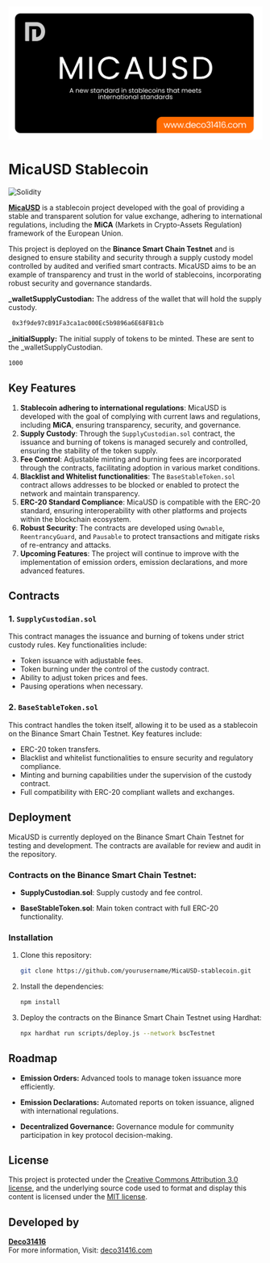 ![MicaUSD Stablecoin](https://github.com/deco31416/MicaUSD-Stablecoin/blob/main/public/header.svg)

# MicaUSD Stablecoin

![Solidity](https://img.shields.io/badge/Solidity-^0.8.20-blue?logo=solidity&logoColor=white)

**[MicaUSD](https://github.com/deco31416/MicaUSD-Stablecoin)** is a stablecoin project developed with the goal of providing a stable and transparent solution for value exchange, adhering to international regulations, including the **MiCA** (Markets in Crypto-Assets Regulation) framework of the European Union.

This project is deployed on the **Binance Smart Chain Testnet** and is designed to ensure stability and security through a supply custody model controlled by audited and verified smart contracts. MicaUSD aims to be an example of transparency and trust in the world of stablecoins, incorporating robust security and governance standards.

**_walletSupplyCustodian:** The address of the wallet that will hold the supply custody.
```bash
 0x3f9de97cB91Fa3ca1ac000Ec5b9896a6E68FB1cb
 ```
**_initialSupply:** The initial supply of tokens to be minted. These are sent to the _walletSupplyCustodian.
```bash
1000
```
## Key Features

1. **Stablecoin adhering to international regulations**: MicaUSD is developed with the goal of complying with current laws and regulations, including **MiCA**, ensuring transparency, security, and governance.
2. **Supply Custody**: Through the `SupplyCustodian.sol` contract, the issuance and burning of tokens is managed securely and controlled, ensuring the stability of the token supply.
3. **Fee Control**: Adjustable minting and burning fees are incorporated through the contracts, facilitating adoption in various market conditions.
4. **Blacklist and Whitelist functionalities**: The `BaseStableToken.sol` contract allows addresses to be blocked or enabled to protect the network and maintain transparency.
5. **ERC-20 Standard Compliance**: MicaUSD is compatible with the ERC-20 standard, ensuring interoperability with other platforms and projects within the blockchain ecosystem.
6. **Robust Security**: The contracts are developed using `Ownable`, `ReentrancyGuard`, and `Pausable` to protect transactions and mitigate risks of re-entrancy and attacks.
7. **Upcoming Features**: The project will continue to improve with the implementation of emission orders, emission declarations, and more advanced features.

## Contracts

### 1. `SupplyCustodian.sol`
This contract manages the issuance and burning of tokens under strict custody rules. Key functionalities include:

- Token issuance with adjustable fees.
- Token burning under the control of the custody contract.
- Ability to adjust token prices and fees.
- Pausing operations when necessary.

### 2. `BaseStableToken.sol`
This contract handles the token itself, allowing it to be used as a stablecoin on the Binance Smart Chain Testnet. Key features include:

- ERC-20 token transfers.
- Blacklist and whitelist functionalities to ensure security and regulatory compliance.
- Minting and burning capabilities under the supervision of the custody contract.
- Full compatibility with ERC-20 compliant wallets and exchanges.

## Deployment

MicaUSD is currently deployed on the Binance Smart Chain Testnet for testing and development. The contracts are available for review and audit in the repository.

### Contracts on the Binance Smart Chain Testnet:

- **SupplyCustodian.sol**: Supply custody and fee control.
  
- **BaseStableToken.sol**: Main token contract with full ERC-20 functionality.

### Installation

1. Clone this repository:
   ```bash
   git clone https://github.com/yourusername/MicaUSD-stablecoin.git
2. Install the dependencies:
   ```bash
   npm install
3. Deploy the contracts on the Binance Smart Chain Testnet using Hardhat:
   ```bash
   npx hardhat run scripts/deploy.js --network bscTestnet

## Roadmap

- **Emission Orders:** Advanced tools to manage token issuance more efficiently.
  
- **Emission Declarations:** Automated reports on token issuance, aligned with international regulations.
  
- **Decentralized Governance:** Governance module for community participation in key protocol decision-making.

## License

This project is protected under the [Creative Commons Attribution 3.0 license](https://creativecommons.org/licenses/by/3.0/us/deed.en), and the underlying source code used to format and display this content is licensed under the [MIT license](https://github.com/deco31416/MicaUSD-Stablecoin/blob/main/LICENSE).

## Developed by

**[Deco31416](https://github.com/deco31416)**  
For more information, Visit: [deco31416.com](https://www.deco31416.com/)
